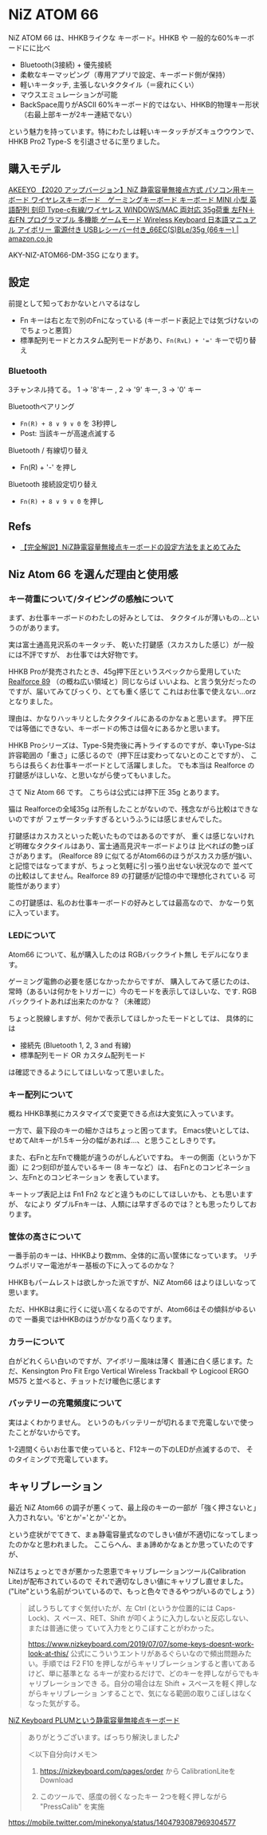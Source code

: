 # NiZ ATOM 66

NiZ ATOM 66 は、HHKBライクな キーボード。HHKB や 一般的な60%キーボードにに比べ

* Bluetooth(3接続) + 優先接続
* 柔軟なキーマッピング（専用アプリで設定、キーボード側が保持）
* 軽いキータッチ, 主張しないタクタイル（＝疲れにくい）
* マウスエミュレーションが可能
* BackSpace周りがASCII 60%キーボード的ではない、HHKB的物理キー形状（右最上部キーが2キー連結でない）

という魅力を持っています。特にわたしは軽いキータッチがズキュウウウンで、HHKB Pro2 Type-S を引退させるに至りました。

## 購入モデル

[AKEEYO 【2020 アップバージョン】NiZ 静電容量無接点方式 パソコン用キーボード ワイヤレスキーボード　ゲーミングキーボード キーボード MINI 小型 英語配列 刻印 Type-c有線/ワイヤレス WINDOWS/MAC 両対応 35g荷重 左FN＋右FN プログラマブル 多機能 ゲームモード Wireless Keyboard 日本語マニュアル アイボリー 電源付き USBレシーバー付き_66EC(S)BLe/35g (66キー) | amazon.co.jp](https://www.amazon.co.jp/dp/B07DXK9NP9/)

AKY-NIZ-ATOM66-DM-35G になります。


## 設定

前提として知っておかないとハマるはなし

* Fn キーは右と左で別のFnになっている (キーボード表記上では気づけないのでちょっと悪質）
* 標準配列モードとカスタム配列モードがあり、`Fn(R∨L) + '='` キーで切り替え


### Bluetooth

3チャンネル持てる。 1 -> '8'キー , 2 -> '9' キー, 3 -> '0' キー

Bluetoothペアリング

* `Fn(R) + 8 ∨ 9 ∨ 0` を 3秒押し
* Post: 当該キーが高速点滅する

Bluetooth / 有線切り替え

* Fn(R) + '-' を押し

Bluetooth 接続設定切り替え

* `Fn(R) + 8 ∨ 9 ∨ 0` を押し

## Refs

* [【完全解説】NiZ静電容量無接点キーボードの設定方法をまとめてみた](https://saboten-life.com/niz-66ecsble-35g-review3)


## Niz Atom 66 を選んだ理由と使用感

### キー荷重について/タイピングの感触について

まず、お仕事キーボードのわたしの好みとしては、
タクタイルが薄いもの…というのがあります。

実は富士通高見沢系のキータッチ、
乾いた打鍵感（スカスカした感じ）が一般には不評ですが、
お仕事では大好物です。


HHKB Proが発売されたとき、45g押下圧というスペックから愛用していた [Realforce 89](http://mineko.fc2web.com/box/kb-room/items/topre-realforce89.html) （の概ね広い領域と）同じならば
いいよね、と言う気分だったのですが、届いてみてびっくり、とても重く感じて
これはお仕事で使えない…orz となりました。

理由は、かなりハッキリとしたタクタイルにあるのかなぁと思います。
押下圧では等価にできない、キーボードの怖さは個々にあるかと思います。

HHKB Proシリーズは、Type-S発売後に再トライするのですが、幸いType-Sは
許容範囲の「重さ」に感じるので（押下圧は変わってないとのことですが）、
こちらは長らくお仕事キーボードとして活躍しました。
でも本当は Realforce の打鍵感がほしいな、と思いながら使ってもいました。


さて Niz Atom 66 です。
こちらは公式には押下圧 35g とあります。

猫は Realforceの全域35g は所有したことがないので、残念ながら比較はできないのですが
フェザータッチすぎるというふうには感じませんでした。

打鍵感はカスカスといった乾いたものではあるのですが、
重くは感じないけれど明確なタクタイルはあり、富士通高見沢キーボードよりは
比べればの艶っぽさがあります。
(Realforce 89 に似てるがAtom66のほうがスカスカ感が強い、
と記憶ではなってますが、ちょっと気軽に引っ張り出せない状況なので
並べての比較はしてません。Realforce 89 の打鍵感が記憶の中で理想化されている
可能性があります）


この打鍵感は、私のお仕事キーボードの好みとしては最高なので、
かなーり気に入っています。


### LEDについて

Atom66 について、私が購入したのは RGBバックライト無し モデルになります。

ゲーミング電飾の必要を感じなかったからですが、
購入してみて感じたのは、常時（あるいは何かをトリガーに）今のモードを表示してほしいな、です.
RGBバックライトあれば出来たのかな？（未確認）

ちょっと脱線しますが、何かで表示してほしかったモードとしては、
具体的には

* 接続先 (Bluetooth 1, 2, 3 and 有線)
* 標準配列モード OR カスタム配列モード

は確認できるようにしてほしいなって思いました。

### キー配列について

概ね HHKB準拠にカスタマイズで変更できる点は大変気に入っています。

一方で、最下段のキーの細かさはちょっと困ってます。
Emacs使いとしては、せめてAltキーが1.5キー分の幅があれば…、と思うことしきりです。

また、右Fnと左Fnで機能が違うのがしんどいですね。
キーの側面（というか下面）に 2つ刻印が並んでいるキー (8 キーなど）は、
右Fnとのコンビネーション、左Fnとのコンビネーション を表しています。

キートップ表記上は Fn1 Fn2 などと違うものにしてほしいかも、とも思いますが、
なにより ダブルFnキーは、人類には早すぎるのでは？とも思ったりしております。

### 筐体の高さについて

一番手前のキーは、HHKBより数mm、全体的に高い筐体になっています。
リチウムポリマー電池がキー基板の下に入ってるのかな？

HHKBもパームレストは欲しかった派ですが、NiZ Atom66 はよりほしいなって思います。

ただ、HHKBは奥に行くに従い高くなるのですが、Atom66はその傾斜がゆるいので
一番奥ではHHKBのほうがかなり高くなります。

### カラーについて

白がどれくらい白いのですが、アイボリー風味は薄く
普通に白く感じます。ただ、Kensington Pro Fit Ergo Vertical Wireless Trackball や
Logicool ERGO M575 と並べると、チョットだけ暖色に感じます


### バッテリーの充電頻度について

実はよくわかりません。
というのもバッテリーが切れるまで充電しないで使ったことがないからです。

1-2週間くらいお仕事で使っていると、F12キーの下のLEDが点滅するので、
そのタイミングで充電しています。

## キャリブレーション

最近 NiZ Atom66 の調子が悪くって、最上段のキーの一部が「強く押さないと」入力されない。'6'とか'='とか'-'とか。

という症状がでてきて、まぁ静電容量式なのでしきい値が不適切になってしまったのかなと思われました。
ここらへん、まぁ諦めかなぁとか思っていたのですが、

NiZはちょっとできが悪かった恩恵でキャリブレーションツール(Calibration Lite)が配布されているので
それで適切なしきい値にキャリブし直せました。
("Lite"という名前がついているので、もっと色々できるやつがいるのでしょう）



> 試しうちしてすぐ気付いたが、左 Ctrl (というか位置的には Caps-Lock)、ス
> ペース、RET、Shift が叩くように入力しないと反応しない、または普通に使っ
> ていて入力をとりこぼすことがわかった。
>
> https://www.nizkeyboard.com/2019/07/07/some-keys-doesnt-work-look-at-this/
> 公式にこういうエントリがあるぐらいなので頻出問題みたい。手順では F2
> F10 を押しながらキャリブレーションすると書いてあるけど、単に基準とな
> るキーが変わるだけで、どのキーを押しながらでもキャリブレーションでき
> る。自分の場合は左 Shift + スペースを軽く押しながらキャリブレーショ
> ンすることで、気になる範囲の取りこぼしはなくなった気がする。

[NiZ Keyboard PLUMという静電容量無接点キーボード](https://lowreal.net/2019/10/05/2)





> ありがとうございます。ばっちり解決しました♪
>
> ＜以下自分向けメモ＞
> 1. https://nizkeyboard.com/pages/order から CalibrationLiteをDownload
>
> 2. このツールで、感度の弱くなったキー 2つを軽く押しながら "PressCalib" を実施

https://mobile.twitter.com/minekonya/status/1404793087969304577
